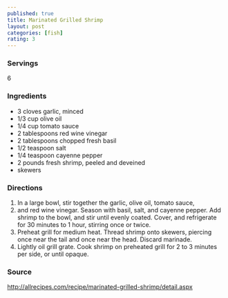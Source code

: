 ```yaml
---
published: true
title: Marinated Grilled Shrimp
layout: post
categories: [fish]
rating: 3
---
```

### Servings
6

### Ingredients
-  3 cloves garlic, minced
-  1/3 cup olive oil
-  1/4 cup tomato sauce
-  2 tablespoons red wine vinegar
-  2 tablespoons chopped fresh basil
-  1/2 teaspoon salt
-  1/4 teaspoon cayenne pepper
-  2 pounds fresh shrimp, peeled and deveined
-  skewers

### Directions
1. In a large bowl, stir together the garlic, olive oil, tomato sauce,
2. and red wine vinegar. Season with basil, salt, and cayenne pepper. Add shrimp to the bowl, and stir until evenly coated. Cover, and refrigerate for 30 minutes to 1 hour, stirring once or twice.
3. Preheat grill for medium heat. Thread shrimp onto skewers, piercing once near the tail and once near the head. Discard marinade.
4. Lightly oil grill grate. Cook shrimp on preheated grill for 2 to 3 minutes per side, or until opaque.

### Source
<a href="http://allrecipes.com/recipe/marinated-grilled-shrimp/detail.aspx" target="new">http://allrecipes.com/recipe/marinated-grilled-shrimp/detail.aspx</a>
